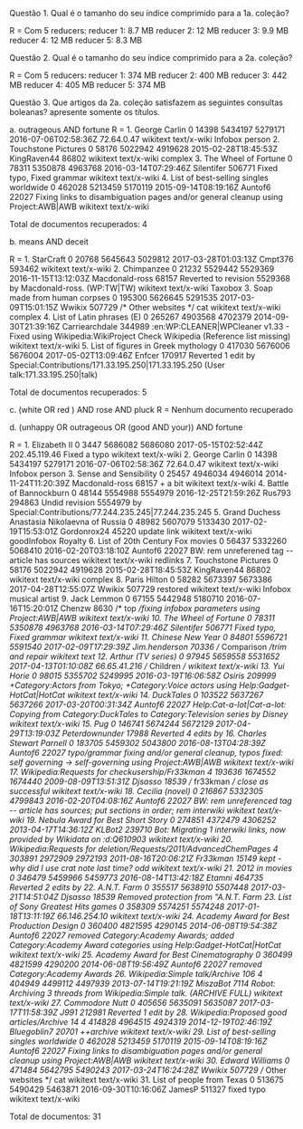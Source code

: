 Questão 1. Qual é o tamanho do seu índice comprimido para a 1a. coleção?
<p>
R = Com 5 reducers:
reducer 1: 8.7 MB
reducer 2: 12 MB
reducer 3: 9.9 MB
reducer 4: 12 MB
reducer 5: 8.3 MB
</p>

Questão 2. Qual é o tamanho do seu índice comprimido para a 2a. coleção?

R =  Com 5 reducers:
reducer 1: 374 MB
reducer 2: 400 MB
reducer 3: 442 MB
reducer 4: 405 MB
reducer 5: 374 MB

Questão 3. Que artigos da 2a. coleção satisfazem as seguintes consultas boleanas? apresente somente os títulos.

a. outrageous AND fortune
R = 1. George Carlin 0 14398 5434197 5279171 2016-07-06T02:58:36Z 72.64.0.47 wikitext text/x-wiki Infobox person
2. Touchstone Pictures 0 58176 5022942 4919628 2015-02-28T18:45:53Z KingRaven44 86802 wikitext text/x-wiki complex
3. The Wheel of Fortune 0 78311 5350878 4963768 2016-03-14T07:29:46Z Silentifer 506771 Fixed typo, Fixed grammar wikitext text/x-wiki
4. List of best-selling singles worldwide 0 462028 5213459 5170119 2015-09-14T08:19:16Z Auntof6 22027 Fixing links to disambiguation pages and/or general cleanup using Project:AWB|AWB wikitext text/x-wiki

Total de documentos recuperados: 4

b. means AND deceit

R = 1. StarCraft 0 20768 5645643 5029812 2017-03-28T01:03:13Z Cmpt376 593462 wikitext text/x-wiki
2. Chimpanzee 0 21232 5529442 5529369 2016-11-15T13:12:03Z Macdonald-ross 68157 Reverted to revision 5529368 by Macdonald-ross. (WP:TW|TW) wikitext text/x-wiki Taxobox
3. Soap made from human corpses 0 195300 5626645 5291535 2017-03-09T15:01:15Z Wwikix 507729 /* Other websites */ cat wikitext text/x-wiki complex
4. List of Latin phrases (E) 0 265267 4903568 4702379 2014-09-30T21:39:16Z Carriearchdale 344989 :en:WP:CLEANER|WPCleaner v1.33 - Fixed using Wikipedia:WikiProject Check Wikipedia (Reference list missing) wikitext text/x-wiki
5. List of figures in Greek mythology 0 417030 5676006 5676004 2017-05-02T13:09:46Z Enfcer 170917 Reverted 1 edit by Special:Contributions/171.33.195.250|171.33.195.250 (User talk:171.33.195.250|talk)

Total de documentos recuperados: 5

c. (white OR red ) AND rose AND pluck
R = Nenhum documento recuperado

d. (unhappy OR outrageous OR (good AND your)) AND fortune

R = 1. Elizabeth II 0 3447 5686082 5686080 2017-05-15T02:52:44Z 202.45.119.46 Fixed a typo wikitext text/x-wiki
2. George Carlin 0 14398 5434197 5279171 2016-07-06T02:58:36Z 72.64.0.47 wikitext text/x-wiki Infobox person
3. Sense and Sensibility 0 25457 4946034 4946014 2014-11-24T11:20:39Z Macdonald-ross 68157 + a bit wikitext text/x-wiki
4. Battle of Bannockburn 0 48144 5554988 5554979 2016-12-25T21:59:26Z Rus793 294863 Undid revision 5554979 by Special:Contributions/77.244.235.245|77.244.235.245
5. Grand Duchess Anastasia Nikolaevna of Russia 0 48982 5607079 5133430 2017-02-19T15:53:01Z Gordonrox24 45220 update link wikitext text/x-wiki goodInfobox Royalty
6. List of 20th Century Fox movies 0 56437 5332260 5068410 2016-02-20T03:18:10Z Auntof6 22027 BW: rem unreferened tag -- article has sources wikitext text/x-wiki redlinks
7. Touchstone Pictures 0 58176 5022942 4919628 2015-02-28T18:45:53Z KingRaven44 86802 wikitext text/x-wiki complex
8. Paris Hilton 0 58282 5673397 5673386 2017-04-28T12:55:07Z Wwikix 507729 restored wikitext text/x-wiki Infobox musical artist
9. Jack Lemmon 0 67155 5442948 5180710 2016-07-16T15:20:01Z Chenzw 8630 /* top */fixing infobox parameters using Project:AWB|AWB wikitext text/x-wiki
10. The Wheel of Fortune 0 78311 5350878 4963768 2016-03-14T07:29:46Z Silentifer 506771 Fixed typo, Fixed grammar wikitext text/x-wiki
11. Chinese New Year 0 84801 5596721 5591540 2017-02-09T17:29:39Z Jim.henderson 70336 /* Comparison */trim and repair wikitext text
12. Arthur (TV series) 0 97945 5659558 5531652 2017-04-13T01:10:08Z 66.65.41.216 /* Children */ wikitext text/x-wiki
13. Yui Horie 0 98015 5355702 5249995 2016-03-19T16:06:58Z Osiris 209999 +Category:Actors from Tokyo; +Category:Voice actors using Help:Gadget-HotCat|HotCat wikitext text/x-wiki
14. DuckTales 0 103522 5637267 5637266 2017-03-20T00:31:34Z Auntof6 22027 Help:Cat-a-lot|Cat-a-lot: Copying from Category:DuckTales to Category:Television series by Disney wikitext text/x-wiki
15. Pug 0 146741 5674244 5672129 2017-04-29T13:19:03Z Peterdownunder 17988 Reverted 4 edits by 
16. Charles Stewart Parnell 0 183705 5459302 5043800 2016-08-13T04:28:39Z Auntof6 22027 typo/grammar fixing and/or general cleanup, typos fixed: self governing → self-governing using Project:AWB|AWB wikitext text/x-wiki
17. Wikipedia:Requests for checkusership/Fr33kman 4 193636 1674552 1674440 2009-08-09T13:51:31Z Djsasso 18539 /* fr33kman */ close as successful wikitext text/x-wiki
18. Cecilia (novel) 0 216867 5332305 4799843 2016-02-20T04:08:16Z Auntof6 22027 BW: rem unreferenced tag -- article has sources; put sections in order; rem interwiki wikitext text/x-wiki
19. Nebula Award for Best Short Story 0 274851 4372479 4306252 2013-04-17T14:36:12Z KLBot2 239710 Bot: Migrating 1 interwiki links, now provided by Wikidata on :d:Q610903 wikitext text/x-wiki
20. Wikipedia:Requests for deletion/Requests/2011/AdvancedChemPages 4 303891 2972909 2972193 2011-08-16T20:06:21Z Fr33kman 15149 kept - why did I use crat note last time? odd wikitext text/x-wiki
21. 2012 in movies 0 346479 5459966 5459773 2016-08-14T13:42:18Z Etamni 464735 Reverted 2 edits by 
22. A.N.T. Farm 0 355517 5638910 5507448 2017-03-21T14:51:04Z Djsasso 18539 Removed protection from &quot;A.N.T. Farm
23. List of Sony Greatest Hits games 0 358309 5574251 5574248 2017-01-18T13:11:19Z 66.146.254.10 wikitext text/x-wiki
24. Academy Award for Best Production Design 0 360400 4821595 4290145 2014-06-08T19:54:38Z Auntof6 22027 removed Category:Academy Awards; added Category:Academy Award categories using Help:Gadget-HotCat|HotCat wikitext text/x-wiki
25. Academy Award for Best Cinematography 0 360499 4821599 4290200 2014-06-08T19:56:49Z Auntof6 22027 removed Category:Academy Awards
26. Wikipedia:Simple talk/Archive 106 4 404949 4499112 4497939 2013-07-14T19:21:19Z MiszaBot 7114 Robot: Archiving 3 threads from Wikipedia:Simple talk. (ARCHIVE FULL) wikitext text/x-wiki
27. Commodore Nutt 0 405656 5635091 5635087 2017-03-17T11:58:39Z J991 212981 Reverted 1 edit by
28. Wikipedia:Proposed good articles/Archive 14 4 414828 4964515 4924319 2014-12-19T02:46:19Z Bluegoblin7 20701 ++archive wikitext text/x-wiki
29. List of best-selling singles worldwide 0 462028 5213459 5170119 2015-09-14T08:19:16Z Auntof6 22027 Fixing links to disambiguation pages and/or general cleanup using Project:AWB|AWB wikitext text/x-wiki
30. Edward Williams 0 471484 5642795 5490243 2017-03-24T16:24:28Z Wwikix 507729 /* Other websites */ cat wikitext text/x-wiki
31. List of people from Texas 0 513675 5490429 5463871 2016-09-30T10:16:06Z JamesP 511327 fixed typo wikitext text/x-wiki

Total de  documentos: 31



